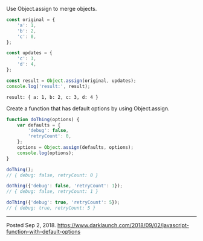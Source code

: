 Use Object.assign to merge objects.

```javascript
const original = {
    'a': 1,
    'b': 2,
    'c': 0,
};

const updates = {
    'c': 3,
    'd': 4,
};

const result = Object.assign(original, updates);
console.log('result:', result);
```

```
result: { a: 1, b: 2, c: 3, d: 4 }
```

Create a function that has default options by using Object.assign.

```javascript
function doThing(options) {
    var defaults = {
        'debug': false,
        'retryCount': 0,
    };
    options = Object.assign(defaults, options);
    console.log(options);
}
```

```javascript
doThing();
// { debug: false, retryCount: 0 }

doThing({'debug': false, 'retryCount': 1});
// { debug: false, retryCount: 1 }

doThing({'debug': true, 'retryCount': 5});
// { debug: true, retryCount: 5 }
```

---

Posted Sep 2, 2018.
https://www.darklaunch.com/2018/09/02/javascript-function-with-default-options
